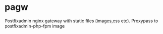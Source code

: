 # pagw
Postfixadmin nginx gateway with static files (images,css etc).
Proxypass to postfixadmin-php-fpm image
